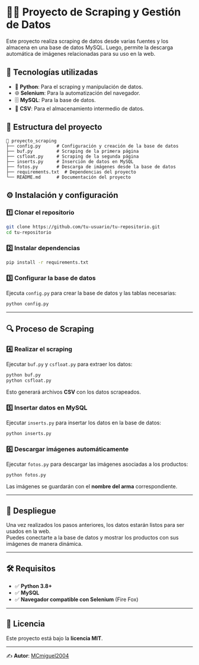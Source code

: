 # 🕵️‍♂️ Proyecto de Scraping y Gestión de Datos

Este proyecto realiza scraping de datos desde varias fuentes y los almacena en una base de datos MySQL. Luego, permite la descarga automática de imágenes relacionadas para su uso en la web.

## 📌 Tecnologías utilizadas

- 🐍 **Python**: Para el scraping y manipulación de datos.
- 🌐 **Selenium**: Para la automatización del navegador.
- 🗄️ **MySQL**: Para la base de datos.
- 📂 **CSV**: Para el almacenamiento intermedio de datos.

## 📂 Estructura del proyecto

```
📁 proyecto_scraping
├── config.py      # Configuración y creación de la base de datos
├── buf.py         # Scraping de la primera página
├── csfloat.py     # Scraping de la segunda página
├── inserts.py     # Inserción de datos en MySQL
├── fotos.py       # Descarga de imágenes desde la base de datos
├── requirements.txt  # Dependencias del proyecto
└── README.md      # Documentación del proyecto
```

## ⚙️ Instalación y configuración

### 1️⃣ Clonar el repositorio
```bash
git clone https://github.com/tu-usuario/tu-repositorio.git
cd tu-repositorio
```

### 2️⃣ Instalar dependencias
```bash
pip install -r requirements.txt
```

### 3️⃣ Configurar la base de datos  
Ejecuta `config.py` para crear la base de datos y las tablas necesarias:
```bash
python config.py
```

---

## 🔍 Proceso de Scraping

### 4️⃣ Realizar el scraping  
Ejecutar `buf.py` y `csfloat.py` para extraer los datos:
```bash
python buf.py
python csfloat.py
```
Esto generará archivos **CSV** con los datos scrapeados.

### 5️⃣ Insertar datos en MySQL  
Ejecutar `inserts.py` para insertar los datos en la base de datos:
```bash
python inserts.py
```

### 6️⃣ Descargar imágenes automáticamente  
Ejecutar `fotos.py` para descargar las imágenes asociadas a los productos:
```bash
python fotos.py
```
Las imágenes se guardarán con el **nombre del arma** correspondiente.

---

## 🚀 Despliegue  
Una vez realizados los pasos anteriores, los datos estarán listos para ser usados en la web.  
Puedes conectarte a la base de datos y mostrar los productos con sus imágenes de manera dinámica.

---

## 🛠 Requisitos

- ✅ **Python 3.8+**
- ✅ **MySQL**
- ✅ **Navegador compatible con Selenium** (Fire Fox)

---

## 📜 Licencia  
Este proyecto está bajo la **licencia MIT**.

---
✍️ **Autor**: [MCmiguel2004](https://github.com/MCmiguel2004)  
